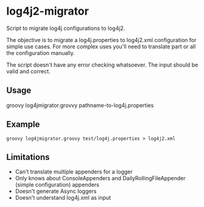 # log4j2-migrator
Script to migrate log4j configurations to log4j2.

The objective is to migrate a log4j.properties to log4j2.xml configuration for simple use cases. For more complex uses you'll need to translate part or all the configuration manually.

The script doesn't have any error checking whatsoever. The input should be valid and correct.

## Usage
groovy log4jmigrator.grovvy pathname-to-log4j.properties

## Example

```
groovy log4jmigrator.groovy test/log4j.properties > log4j2.xml

```

## Limitations
* Can't translate multiple appenders for a logger
* Only knows about ConsoleAppenders and DailyRollingFileAppender (simple configuration) appenders 
* Doesn't generate Async loggers
* Doesn't understand log4j.xml as input
